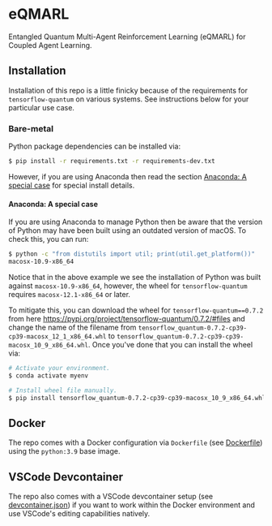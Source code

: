# eQMARL

Entangled Quantum Multi-Agent Reinforcement Learning (eQMARL) for Coupled Agent Learning.

## Installation

Installation of this repo is a little finicky because of the requirements for `tensorflow-quantum` on various systems. See instructions below for your particular use case.

### Bare-metal

Python package dependencies can be installed via:

```bash
$ pip install -r requirements.txt -r requirements-dev.txt
```

However, if you are using Anaconda then read the section [Anaconda: A special case](#anaconda-a-special-case) for special install details.

#### Anaconda: A special case

If you are using Anaconda to manage Python then be aware that the version of Python may have been built using an outdated version of macOS. To check this, you can run:

```bash
$ python -c "from distutils import util; print(util.get_platform())"
macosx-10.9-x86_64
```

Notice that in the above example we see the installation of Python was built against `macosx-10.9-x86_64`, however, the wheel for `tensorflow-quantum` requires `macosx-12.1-x86_64` or later.

To mitigate this, you can download the wheel for `tensorflow-quantum==0.7.2` from here <https://pypi.org/project/tensorflow-quantum/0.7.2/#files> and change the name of the filename from `tensorflow_quantum-0.7.2-cp39-cp39-macosx_12_1_x86_64.whl` to `tensorflow_quantum-0.7.2-cp39-cp39-macosx_10_9_x86_64.whl`. Once you've done that you can install the wheel via:

```bash
# Activate your environment.
$ conda activate myenv

# Install wheel file manually.
$ pip install tensorflow_quantum-0.7.2-cp39-cp39-macosx_10_9_x86_64.whl
```

## Docker

The repo comes with a Docker configuration via `Dockerfile` (see [Dockerfile](./Dockerfile)) using the `python:3.9` base image.

## VSCode Devcontainer

The repo also comes with a VSCode devcontainer setup (see [devcontainer.json](./.devcontainer/devcontainer.json)) if you want to work within the Docker environment and use VSCode's editing capabilities natively.